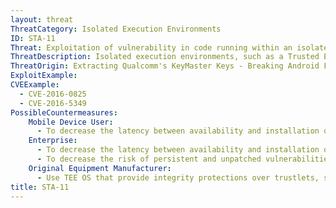 ```yaml
---
layout: threat
ThreatCategory: Isolated Execution Environments
ID: STA-11
Threat: Exploitation of vulnerability in code running within an isolated execution environment, leading to the ability to access data stored in environment (e.g. crypto keys) or access data stored within the primary OS (e.g. Android, iOS) itself.
ThreatDescription: Isolated execution environments, such as a Trusted Execution Environment, often run on a dedicated hardware chip. It has access to areas of physical memory that are restricted from the mobile operating system, which are often used to protect high-value cryptographic keys and other secrets. If a vulnerability in either the execution environment's operating system or a program executing under it is exploited, an attacker may gain access to these keys or be able to obtain the output from sensitive cryptographic operations that require them.
ThreatOrigin: Extracting Qualcomm's KeyMaster Keys - Breaking Android Full Disk Encryption [^209]
ExploitExample:
CVEExample:
  - CVE-2016-0825
  - CVE-2016-5349
PossibleCountermeasures:
    Mobile Device User:
      - To decrease the latency between availability and installation of security fixes for isolated execution environments, configure devices (potentially using EMM solutions) to automatically install security updates, or at a minimum, provide automated notification to the user that security updates are available for installation.
    Enterprise:
      - To decrease the latency between availability and installation of security fixes for isolated execution environments, configure devices (potentially using EMM solutions) to automatically install security updates, or at a minimum, provide automated notification to the user that security updates are available for installation.
      - To decrease the risk of persistent and unpatched vulnerabilities in isolated execution environments in deployed devices, consider acquiring mobile devices from vendors and carriers with a history of addressing and releasing security updates in a timely fashion.
    Original Equipment Manufacturer:
      - Use TEE OS that provide integrity protections over trustlets, such as verification of digital signatures on installed trustlets, such as Trusty OS. [^222]
title: STA-11
---
```

